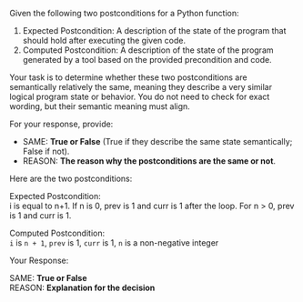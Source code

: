 
Given the following two postconditions for a Python function:

1. Expected Postcondition: A description of the state of the program that should hold after executing the given code.
2. Computed Postcondition: A description of the state of the program generated by a tool based on the provided precondition and code.

Your task is to determine whether these two postconditions are semantically relatively the same, meaning they describe a very similar logical program state or behavior. You do not need to check for exact wording, but their semantic meaning must align.

For your response, provide:

- SAME: **True or False** (True if they describe the same state semantically; False if not).
- REASON: **The reason why the postconditions are the same or not**.

Here are the two postconditions:

Expected Postcondition:  
i is equal to n+1. If n is 0, prev is 1 and curr is 1 after the loop. For n > 0, prev is 1 and curr is 1.

Computed Postcondition:  
`i` is `n + 1`, `prev` is 1, `curr` is 1, `n` is a non-negative integer

Your Response: 

SAME: **True or False**  
REASON: **Explanation for the decision**
